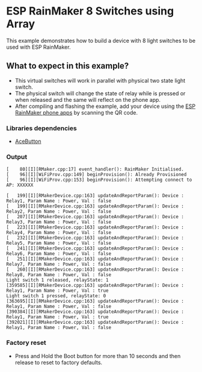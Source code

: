 # ESP RainMaker 8 Switches using Array

This example demonstrates how to build a device with 8 light switches to be used with ESP RainMaker.


## What to expect in this example?

- This virtual switches will work in parallel with physical two state light switch.
- The physical switch will change the state of relay while is pressed or when released and the same will reflect on the phone app.
- After compiling and flashing the example, add your device using the [ESP RainMaker phone apps](https://rainmaker.espressif.com/docs/quick-links.html#phone-apps) by scanning the QR code.

### Libraries dependencies
 - [AceButton](https://github.com/bxparks/AceButton)

### Output

```
[    80][I][RMaker.cpp:17] event_handler(): RainMaker Initialised.
[    96][I][WiFiProv.cpp:149] beginProvision(): Already Provisioned
[    96][I][WiFiProv.cpp:153] beginProvision(): Attempting connect to AP: XXXXXX

[   199][I][RMakerDevice.cpp:163] updateAndReportParam(): Device : Relay1, Param Name : Power, Val : false
[   199][I][RMakerDevice.cpp:163] updateAndReportParam(): Device : Relay2, Param Name : Power, Val : false
[   207][I][RMakerDevice.cpp:163] updateAndReportParam(): Device : Relay3, Param Name : Power, Val : false
[   223][I][RMakerDevice.cpp:163] updateAndReportParam(): Device : Relay4, Param Name : Power, Val : false
[   232][I][RMakerDevice.cpp:163] updateAndReportParam(): Device : Relay5, Param Name : Power, Val : false
[   241][I][RMakerDevice.cpp:163] updateAndReportParam(): Device : Relay6, Param Name : Power, Val : false
[   251][I][RMakerDevice.cpp:163] updateAndReportParam(): Device : Relay7, Param Name : Power, Val : false
[   260][I][RMakerDevice.cpp:163] updateAndReportParam(): Device : Relay8, Param Name : Power, Val : false
Light switch 1 released, relayState: 1
[359585][I][RMakerDevice.cpp:163] updateAndReportParam(): Device : Relay1, Param Name : Power, Val : true
Light switch 1 pressed, relayState: 0
[363695][I][RMakerDevice.cpp:163] updateAndReportParam(): Device : Relay1, Param Name : Power, Val : false
[390384][I][RMakerDevice.cpp:163] updateAndReportParam(): Device : Relay1, Param Name : Power, Val : true
[392021][I][RMakerDevice.cpp:163] updateAndReportParam(): Device : Relay1, Param Name : Power, Val : false
```

### Factory reset
- Press and Hold the Boot button for more than 10 seconds and then release to reset to factory defaults.
